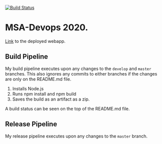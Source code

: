[![Build Status](https://dev.azure.com/kennggg/MSA-Devops/_apis/build/status/road2paradise.MSA-Devops?branchName=master)](https://dev.azure.com/kennggg/MSA-Devops/_build/latest?definitionId=1&branchName=master)

# MSA-Devops 2020.

[Link](https://kenny-devops-2020-07.azurewebsites.net/ ) to the deployed webapp. 


## Build Pipeline

My build pipeline executes upon any changes to the `develop` and `master` branches. This also ignores any commits to either branches if the changes are only on the README.md file.

1. Installs Node.js 
2. Runs npm install and npm build 
3. Saves the build as an artifact as a zip.

A build status can be seen on the top of the README.md file.

## Release Pipeline

My release pipeline executes upon any changes to the `master` branch.



